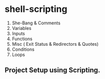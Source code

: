 # shell-scripting

1. She-Bang & Comments 
2. Variables 
3. Inputs 
4. Functions 
5. Misc ( Exit Status & Redirectors & Quotes)
6. Conditions
7. Loops

## Project Setup using Scripting.
